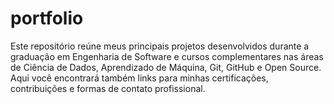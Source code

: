 # portfolio
Este repositório reúne meus principais projetos desenvolvidos durante a graduação em Engenharia de Software e cursos complementares nas áreas de Ciência de Dados, Aprendizado de Máquina, Git, GitHub e Open Source. Aqui você encontrará também links para minhas certificações, contribuições e formas de contato profissional.
